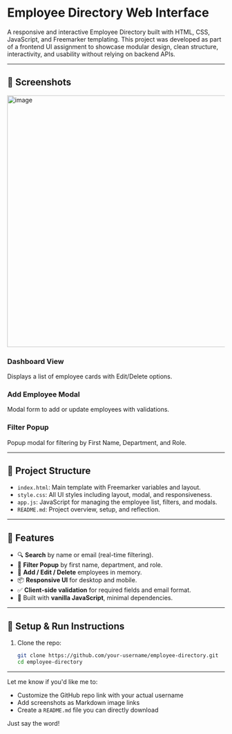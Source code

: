 # Employee Directory Web Interface

A responsive and interactive Employee Directory built with HTML, CSS, JavaScript, and Freemarker templating. This project was developed as part of a frontend UI assignment to showcase modular design, clean structure, interactivity, and usability without relying on backend APIs.

---

## 📸 Screenshots
<img width="1353" height="581" alt="image" src="https://github.com/user-attachments/assets/61b64ce5-f534-48a9-855b-5650cd41a9e0" />


### Dashboard View
Displays a list of employee cards with Edit/Delete options.

### Add Employee Modal
Modal form to add or update employees with validations.

### Filter Popup
Popup modal for filtering by First Name, Department, and Role.

---

## 📁 Project Structure


- `index.html`: Main template with Freemarker variables and layout.
- `style.css`: All UI styles including layout, modal, and responsiveness.
- `app.js`: JavaScript for managing the employee list, filters, and modals.
- `README.md`: Project overview, setup, and reflection.

---

## 🚀 Features

- 🔍 **Search** by name or email (real-time filtering).
- 🎯 **Filter Popup** by first name, department, and role.
- 📝 **Add / Edit / Delete** employees in memory.
- 📦 **Responsive UI** for desktop and mobile.
- ✅ **Client-side validation** for required fields and email format.
- 🧠 Built with **vanilla JavaScript**, minimal dependencies.

---

## 🔧 Setup & Run Instructions

1. Clone the repo:
   ```bash
   git clone https://github.com/your-username/employee-directory.git
   cd employee-directory

---

Let me know if you'd like me to:

- Customize the GitHub repo link with your actual username
- Add screenshots as Markdown image links
- Create a `README.md` file you can directly download

Just say the word!
